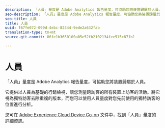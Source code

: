 ```yaml
---
description: 「人員」量度是 Adobe Analytics 報告量度，可協助您將裝置歸屬於人員。
seo-description: 「人員」量度是 Adobe Analytics 報告量度，可協助您將裝置歸屬於人員。
seo-title: 人員
title: 人員
uuid: f67fe072-099d-4ebc-82344-9ede2a632fab
translation-type: tm+mt
source-git-commit: 86fe1b3650100a05e52fb2102134fee515c871b1

---
```



# 人員

「人員」量度是 Adobe Analytics 報告量度，可協助您將裝置歸屬於人員。

它提供以人員為基礎的行銷檢視，讓您測量跨訪客的所有裝置上訪客的活動。將它視為獨特訪客去除重複的版本，而您可以使用人員量度對您先前使用的獨特訪客的位置進行分析。

您可在 [Adobe Experience Cloud Device Co-op](https://marketing.adobe.com/resources/help/en_US/mcdc/mcdc-people.html) 文件中，找到「人員」量度的詳細資訊。
